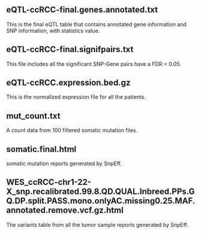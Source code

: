 
## eQTL-ccRCC-final.genes.annotated.txt
This is the final eQTL table that contains annotated gene information and SNP information, with statistics value.

## eQTL-ccRCC-final.signifpairs.txt
This file includes all the significant SNP-Gene pairs have a FDR < 0.05.

## eQTL-ccRCC.expression.bed.gz
This is the normalized expression file for all the patients.

## mut_count.txt
A count data from 100 filtered somatic mutation files.

## somatic.final.html
somatic mutation reports generated by SnpEff.

## WES_ccRCC-chr1-22-X_snp.recalibrated.99.8.QD.QUAL.Inbreed.PPs.GQ.DP.split.PASS.mono.onlyAC.missing0.25.MAF.annotated.remove.vcf.gz.html
The variants table from all the tumor sample reports generated by SnpEff.

